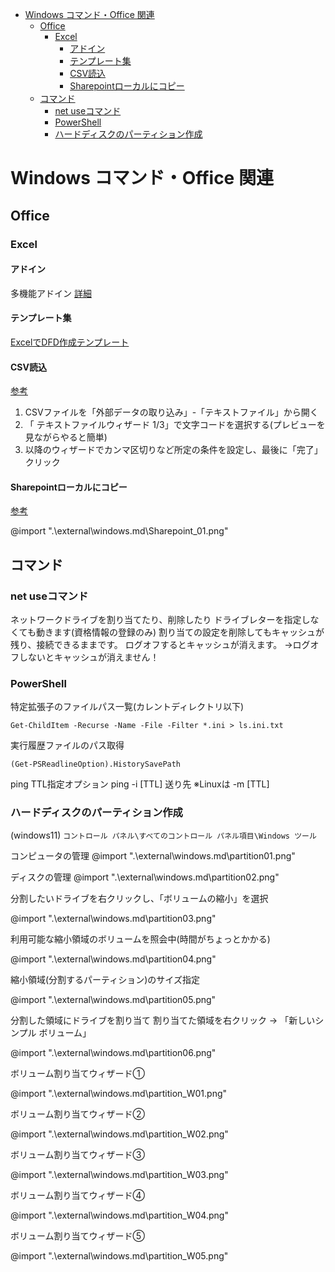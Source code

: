 - [Windows コマンド・Office 関連](#windows-コマンドoffice-関連)
  - [Office](#office)
    - [Excel](#excel)
      - [アドイン](#アドイン)
      - [テンプレート集](#テンプレート集)
      - [CSV読込](#csv読込)
      - [Sharepointローカルにコピー](#sharepointローカルにコピー)
  - [コマンド](#コマンド)
    - [net useコマンド](#net-useコマンド)
    - [PowerShell](#powershell)
    - [ハードディスクのパーティション作成](#ハードディスクのパーティション作成)


# Windows コマンド・Office 関連

## Office

### Excel

#### アドイン
多機能アドイン
[詳細](https://confrage.jp/excel%E3%82%92%E8%B6%85%E4%BE%BF%E5%88%A9%E3%81%AB%E3%81%99%E3%82%8Brelaxtools-addin%E3%81%AE%E4%BD%BF%E3%81%84%E6%96%B9/)

#### テンプレート集
[ExcelでDFD作成テンプレート](https://plus-pm.jp/blog/work-flow-excel-horizontal-swim-lane/#google_vignette)

#### CSV読込
[参考](https://global-wing.com/activity/csv_character_code.html)

1. CSVファイルを「外部データの取り込み」-「テキストファイル」から開く
2. 「 テキストファイルウィザード 1/3」で文字コードを選択する(プレビューを見ながらやると簡単)
3. 以降のウィザードでカンマ区切りなど所定の条件を設定し、最後に「完了」クリック

#### Sharepointローカルにコピー

[参考](https://d-spport.jp/memorandum/sharepoint001/)

@import ".\external\windows.md\Sharepoint_01.png"

## コマンド

### net useコマンド
ネットワークドライブを割り当てたり、削除したり
ドライブレターを指定しなくても動きます(資格情報の登録のみ)
割り当ての設定を削除してもキャッシュが残り、接続できるままです。
ログオフするとキャッシュが消えます。
→ログオフしないとキャッシュが消えません！

### PowerShell

特定拡張子のファイルパス一覧(カレントディレクトリ以下)

```
Get-ChildItem -Recurse -Name -File -Filter *.ini > ls.ini.txt
```

実行履歴ファイルのパス取得

```
(Get-PSReadlineOption).HistorySavePath
```

ping TTL指定オプション
ping -i [TTL] 送り先
※Linuxは -m [TTL]


### ハードディスクのパーティション作成

(windows11)
`コントロール パネル\すべてのコントロール パネル項目\Windows ツール`

コンピュータの管理
@import ".\external\windows.md\partition01.png"

ディスクの管理
@import ".\external\windows.md\partition02.png"

分割したいドライブを右クリックし、「ボリュームの縮小」を選択

@import ".\external\windows.md\partition03.png"

利用可能な縮小領域のボリュームを照会中(時間がちょっとかかる)

@import ".\external\windows.md\partition04.png"

縮小領域(分割するパーティション)のサイズ指定

@import ".\external\windows.md\partition05.png"

分割した領域にドライブを割り当て
割り当てた領域を右クリック → 「新しいシンプル ボリューム」

@import ".\external\windows.md\partition06.png"

ボリューム割り当てウィザード①

@import ".\external\windows.md\partition_W01.png"

ボリューム割り当てウィザード②

@import ".\external\windows.md\partition_W02.png"

ボリューム割り当てウィザード③

@import ".\external\windows.md\partition_W03.png"

ボリューム割り当てウィザード④

@import ".\external\windows.md\partition_W04.png"

ボリューム割り当てウィザード⑤

@import ".\external\windows.md\partition_W05.png"

